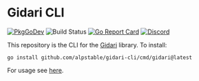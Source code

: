 # Gidari CLI

[![PkgGoDev](https://img.shields.io/badge/go.dev-docs-007d9c?logo=go&logoColor=white)](https://pkg.go.dev/github.com/alpstable/gidari-cli)
![Build Status](https://github.com/alpstable/gidari-cli/actions/workflows/ci.yml/badge.svg)
[![Go Report Card](https://goreportcard.com/badge/github.com/alpstable/gidari-cli)](https://goreportcard.com/report/github.com/alpstable/gidari-cli)
[![Discord](https://img.shields.io/discord/987810353767403550)](https://discord.gg/3jGYQz74s7)

This repository is the CLI for the [Gidari](https://github.com/alpstable/gidari) library. To install:

```
go install github.com/alpstable/gidari-cli/cmd/gidari@latest
```

For usage see [here](https://github.com/alpstable/gidari#usage).
